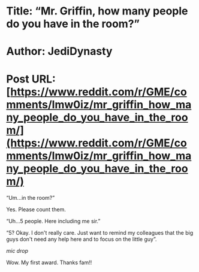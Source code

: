 # Title: “Mr. Griffin, how many people do you have in the room?”
# Author: JediDynasty
# Post URL: [https://www.reddit.com/r/GME/comments/lmw0iz/mr_griffin_how_many_people_do_you_have_in_the_room/](https://www.reddit.com/r/GME/comments/lmw0iz/mr_griffin_how_many_people_do_you_have_in_the_room/)


“Um...in the room?”

Yes. Please count them. 

“Uh...5 people. Here including me sir.”

“5? Okay. I don't really care. Just want to remind my colleagues that the big guys don't need any help here and to focus on the little guy”.

*mic drop*

Wow. My first award. Thanks fam!!
